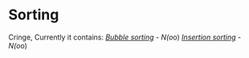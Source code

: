 # Sorting
Cringe,
Currently it contains:
*[Bubble sorting](https://en.wikipedia.org/wiki/Bubble_sort) - N(o*o)
*[Insertion sorting](https://en.wikipedia.org/wiki/Insertion_sort) - N(o*o)